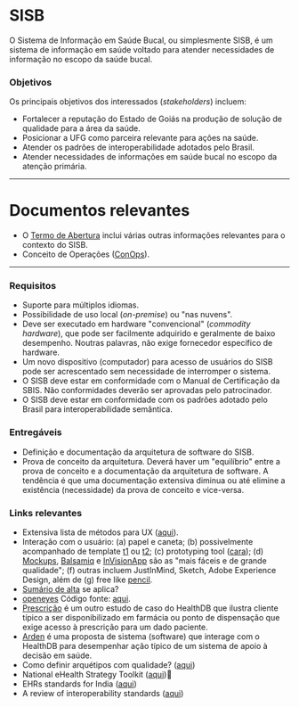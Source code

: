 # SISB
O Sistema de Informação em Saúde Bucal, ou simplesmente SISB, é um sistema de informação em saúde voltado para atender necessidades de informação no escopo da saúde bucal. 

### Objetivos
Os principais objetivos dos interessados (_stakeholders_) incluem:
- Fortalecer a reputação do Estado de Goiás na produção de solução de qualidade para a área da saúde.
- Posicionar a UFG como parceira relevante para ações na saúde.
- Atender os padrões de interoperabilidade adotados pelo Brasil. 
- Atender necessidades de informações em saúde bucal no escopo da atenção primária.

***

# Documentos relevantes

- O [Termo de Abertura](https://docs.google.com/document/d/1-7-s9yEcUR5eE9cigPSo0GyrEhAQpxWoK1soz_29M84/edit?usp=sharing) inclui várias outras informações relevantes para o contexto do SISB.
- Conceito de Operações ([ConOps](https://github.com/kyriosdata/sisb/blob/master/ConOps.md)).


***

### Requisitos
- Suporte para múltiplos idiomas.
- Possibilidade de uso local (_on-premise_) ou "nas nuvens".
- Deve ser executado em hardware "convencional" (_commodity hardware_), que pode ser facilmente adquirido e geralmente de baixo desempenho. Noutras palavras, não exige fornecedor específico de hardware.
- Um novo dispositivo (computador) para acesso de usuários do SISB pode ser acrescentado sem necessidade de interromper o sistema. 
- O SISB deve estar em conformidade com o Manual de Certificação da SBIS. Não conformidades deverão ser aprovadas pelo patrocinador.
- O SISB deve estar em conformidade com os padrões adotado pelo Brasil para interoperabilidade semântica. 

### Entregáveis
- Definição e documentação da arquitetura de software do SISB.
- Prova de conceito da arquitetura. Deverá haver um "equilíbrio" entre a prova de conceito e a documentação da arquitetura de software. A tendência é que uma documentação extensiva diminua ou até elimine a existência (necessidade) da prova de conceito e vice-versa. 

### Links relevantes

- Extensiva lista de métodos para UX ([aqui](https://uxdesign.cc/ux-design-methods-deliverables-657f54ce3c7d#.k5lcj41zn)).
- Interação com o usuário: (a) papel e caneta; (b) possivelmente acompanhado de template [t1](http://www.uxforthemasses.com/wordpress/wp-content/uploads/2010/07/AP_Template_6_Up11.pdf) ou [t2](http://www.uxforthemasses.com/wordpress/wp-content/uploads/2010/07/AP_Template_1_Up1.pdf); (c) prototyping tool ([cara](https://www.axure.com/)); (d) [Mockups](https://www.mockplus.com), [Balsamiq](https://balsamiq.com/) e [InVisionApp](https://www.invisionapp.com) são as "mais fáceis e de grande qualidade"; (f) outras incluem JustInMind, Sketch, Adobe Experience Design, além de (g) free like [pencil](http://pencil.evolus.vn/).
- [Sumário de alta](http://www.abntcatalogo.com.br/norma.aspx?ID=353212) se aplica?
- [openeyes](http://www.openeyes.org.uk/) Código fonte: [aqui](https://github.com/openeyes).
- [Prescrição](https://github.com/kyriosdata/db/wiki/Prescri%C3%A7%C3%A3o) é um outro estudo de caso do HealthDB que ilustra cliente típico a ser disponibilizado em farmácia ou ponto de dispensação que exige acesso à prescrição para um dado paciente. 
- [Arden](https://github.com/kyriosdata/db/wiki/Arden) é uma proposta de sistema (software) que interage com o HealthDB para desempenhar ação típico de um sistema de apoio à decisão em saúde. 
- Como definir arquétipos com qualidade? ([aqui](https://ai2-s2-pdfs.s3.amazonaws.com/cc3c/ffdc896822989113155eb85f43658c7d88ad.pdf))
- National eHealth Strategy Toolkit ([aqui](http://www.who.int/ehealth/publications/overview.pdf))
- EHRs standards for India ([aqui](http://snomedctnrc.in/downloads/EHR-Standards-for-India%20-August2013-32630521.pdf))
- A review of interoperability standards ([aqui](https://www.google.com.br/url?sa=t&rct=j&q=&esrc=s&source=web&cd=10&cad=rja&uact=8&ved=0ahUKEwjsm_um_bTPAhXGj5AKHcL5DGgQFghhMAk&url=http%3A%2F%2Fsacj.cs.uct.ac.za%2Findex.php%2Fsacj%2Farticle%2Fdownload%2F176%2F73&usg=AFQjCNEAeFlOF0WQTIARIdqgFT1INBhOpA))
